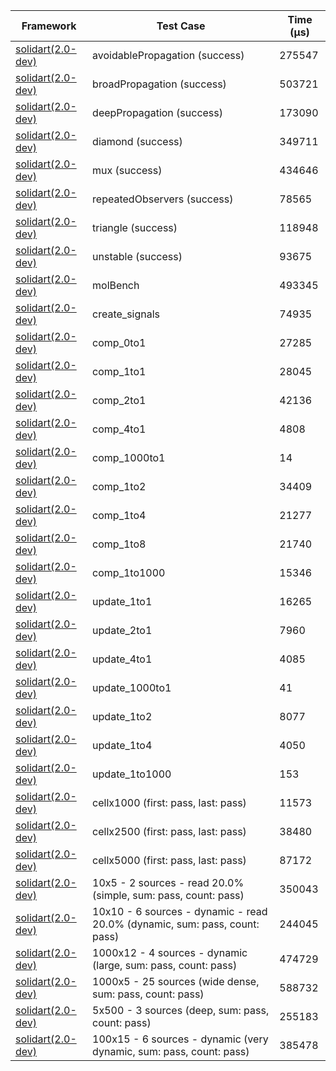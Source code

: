 | Framework | Test Case | Time (μs) |
| --- | --- | --- |
| [solidart(2.0-dev)](https://github.com/nank1ro/solidart/tree/dev) | avoidablePropagation (success) | 275547 |
| [solidart(2.0-dev)](https://github.com/nank1ro/solidart/tree/dev) | broadPropagation (success) | 503721 |
| [solidart(2.0-dev)](https://github.com/nank1ro/solidart/tree/dev) | deepPropagation (success) | 173090 |
| [solidart(2.0-dev)](https://github.com/nank1ro/solidart/tree/dev) | diamond (success) | 349711 |
| [solidart(2.0-dev)](https://github.com/nank1ro/solidart/tree/dev) | mux (success) | 434646 |
| [solidart(2.0-dev)](https://github.com/nank1ro/solidart/tree/dev) | repeatedObservers (success) | 78565 |
| [solidart(2.0-dev)](https://github.com/nank1ro/solidart/tree/dev) | triangle (success) | 118948 |
| [solidart(2.0-dev)](https://github.com/nank1ro/solidart/tree/dev) | unstable (success) | 93675 |
| [solidart(2.0-dev)](https://github.com/nank1ro/solidart/tree/dev) | molBench | 493345 |
| [solidart(2.0-dev)](https://github.com/nank1ro/solidart/tree/dev) | create_signals | 74935 |
| [solidart(2.0-dev)](https://github.com/nank1ro/solidart/tree/dev) | comp_0to1 | 27285 |
| [solidart(2.0-dev)](https://github.com/nank1ro/solidart/tree/dev) | comp_1to1 | 28045 |
| [solidart(2.0-dev)](https://github.com/nank1ro/solidart/tree/dev) | comp_2to1 | 42136 |
| [solidart(2.0-dev)](https://github.com/nank1ro/solidart/tree/dev) | comp_4to1 | 4808 |
| [solidart(2.0-dev)](https://github.com/nank1ro/solidart/tree/dev) | comp_1000to1 | 14 |
| [solidart(2.0-dev)](https://github.com/nank1ro/solidart/tree/dev) | comp_1to2 | 34409 |
| [solidart(2.0-dev)](https://github.com/nank1ro/solidart/tree/dev) | comp_1to4 | 21277 |
| [solidart(2.0-dev)](https://github.com/nank1ro/solidart/tree/dev) | comp_1to8 | 21740 |
| [solidart(2.0-dev)](https://github.com/nank1ro/solidart/tree/dev) | comp_1to1000 | 15346 |
| [solidart(2.0-dev)](https://github.com/nank1ro/solidart/tree/dev) | update_1to1 | 16265 |
| [solidart(2.0-dev)](https://github.com/nank1ro/solidart/tree/dev) | update_2to1 | 7960 |
| [solidart(2.0-dev)](https://github.com/nank1ro/solidart/tree/dev) | update_4to1 | 4085 |
| [solidart(2.0-dev)](https://github.com/nank1ro/solidart/tree/dev) | update_1000to1 | 41 |
| [solidart(2.0-dev)](https://github.com/nank1ro/solidart/tree/dev) | update_1to2 | 8077 |
| [solidart(2.0-dev)](https://github.com/nank1ro/solidart/tree/dev) | update_1to4 | 4050 |
| [solidart(2.0-dev)](https://github.com/nank1ro/solidart/tree/dev) | update_1to1000 | 153 |
| [solidart(2.0-dev)](https://github.com/nank1ro/solidart/tree/dev) | cellx1000 (first: pass, last: pass) | 11573 |
| [solidart(2.0-dev)](https://github.com/nank1ro/solidart/tree/dev) | cellx2500 (first: pass, last: pass) | 38480 |
| [solidart(2.0-dev)](https://github.com/nank1ro/solidart/tree/dev) | cellx5000 (first: pass, last: pass) | 87172 |
| [solidart(2.0-dev)](https://github.com/nank1ro/solidart/tree/dev) | 10x5 - 2 sources - read 20.0% (simple, sum: pass, count: pass) | 350043 |
| [solidart(2.0-dev)](https://github.com/nank1ro/solidart/tree/dev) | 10x10 - 6 sources - dynamic - read 20.0% (dynamic, sum: pass, count: pass) | 244045 |
| [solidart(2.0-dev)](https://github.com/nank1ro/solidart/tree/dev) | 1000x12 - 4 sources - dynamic (large, sum: pass, count: pass) | 474729 |
| [solidart(2.0-dev)](https://github.com/nank1ro/solidart/tree/dev) | 1000x5 - 25 sources (wide dense, sum: pass, count: pass) | 588732 |
| [solidart(2.0-dev)](https://github.com/nank1ro/solidart/tree/dev) | 5x500 - 3 sources (deep, sum: pass, count: pass) | 255183 |
| [solidart(2.0-dev)](https://github.com/nank1ro/solidart/tree/dev) | 100x15 - 6 sources - dynamic (very dynamic, sum: pass, count: pass) | 385478 |
